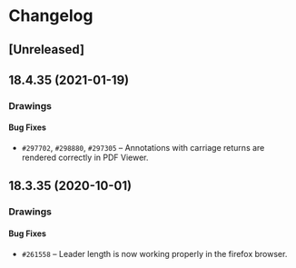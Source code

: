 # Changelog

## [Unreleased]

## 18.4.35 (2021-01-19)

### Drawings

#### Bug Fixes

- `#297702`,  `#298880`, `#297305` – Annotations with carriage returns are rendered correctly in PDF Viewer.

## 18.3.35 (2020-10-01)

### Drawings

#### Bug Fixes

- `#261558` – Leader length is now working properly in the firefox browser.